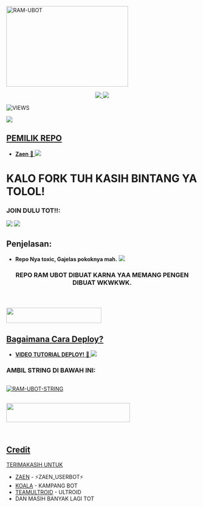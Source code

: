 <a href="https://by.@mafia_tobatZ r=nametag"><img src="https://images.cooltext.com/5537105.png" width="320" height="211" alt="  RAM-UBOT" /></a>

<p align="center">
  <a href="https://github.com/ZAEN-BOT/ZAEN-USERBOT/fork">
    <img src="https://img.shields.io/github/forks/ramadhani892/RAM-UBOT?label=Fork&style=social">
    
  </a>
  <a href="https://github.com/zaen-bot/ZAEN-USERBOT">
    <img src="https://img.shields.io/github/stars/zaen-bot/ZAEN-USERBOT?style=social">
  </a>
</p>  

![VIEWS](https://komarev.com/ghpvc/?username=ZAEN-BOT)

<a href="https://t.me/ramubotspam"><img src="https://img.shields.io/badge/KODE%20PENILAIAN-A+-blue.svg?style=for-the-badge&logo=Factor.">

## PEMILIK REPO
* **Zaen** 🤪
[<img src="https://media.giphy.com/media/o97Wl6qaoJytXcppUj/giphy.gif">](https://t.me/maafgausahsokap)

  
  
  
  
# KALO FORK TUH KASIH BINTANG YA TOLOL!


### JOIN DULU TOT!!:

<a href="https://t.me/ramubotinfo"><img src="https://img.shields.io/badge/Channel%20RAM%20UBOT-red.svg?style=for-the-badge&logo=Telegram"></a>
<a href="https://t.me/teman_random"><img src="https://img.shields.io/badge/Join-TEMAN%20RANDOM-purple.svg?style=for-the-badge&logo=Telegram"></a>

## Penjelasan:
* **Repo Nya toxic, Gajelas pokoknya mah.** 
[<img src="https://telegra.ph/file/be5a4a2cb6aac37ca7945.jpg">](https://t.me/ootspambott)


<h3 align="center">REPO RAM UBOT DIBUAT KARNA YAA MEMANG PENGEN DIBUAT WKWKWK.</h3>
<p align="center">&nbsp;</p>

### <a href="https://t.me/ootspambot"><img src="https://img.shields.io/badge/GROUP%20SPAM%20RAM%20UBOT-blue?style=flat&logo=Telegram" width="250" height="40.100" />


## Bagaimana Cara Deploy?


* **VIDEO TUTORIAL DEPLOY!** 🔧
[<img src="https://media.giphy.com/media/XD4BoRtenzE1eTIHzZ/giphy.gif">](https://t.me/UserbotChannel/36)

### AMBIL STRING DI BAWAH INI:

##
[![RAM-UBOT-STRING](https://replit.com/badge/github/@ramadhani892/RAM-UBOT)](https://replit.com/@ramadhani892/RAM-UBOT-STRING)
##
<a href="https://heroku.com/deploy?template=https://github.com/zaenbot/ZAEN-USERBOT.git"><img src="https://img.shields.io/badge/DEPLOY%20RAM%20UBOT%20DI%20HEROKU-red?style=flat&logo=Heroku" width="325" height="50.100" />

<br>
</p>

## Credit
TERIMAKASIH UNTUK

*   [ZAEN](https://t.me/vckyouubitch) - ⚡ZAEN_USERBOT⚡
*   [KOALA](https://t.me/manusiarakitann) - KAMPANG BOT
*   [TEAMULTROID](https://github.com/TeamUltroid) - ULTROID
*    DAN MASIH BANYAK LAGI TOT

